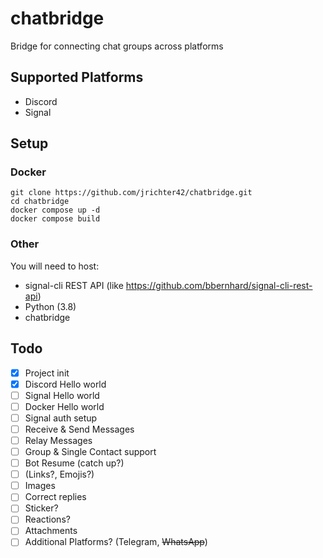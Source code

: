 # chatbridge
Bridge for connecting chat groups across platforms

## Supported Platforms
* Discord
* Signal

## Setup
### Docker
```console
git clone https://github.com/jrichter42/chatbridge.git
cd chatbridge
docker compose up -d
docker compose build
```
### Other
You will need to host:
- signal-cli REST API (like https://github.com/bbernhard/signal-cli-rest-api)
- Python (3.8)
- chatbridge

## Todo
- [x] Project init
- [x] Discord Hello world
- [ ] Signal Hello world
- [ ] Docker Hello world
- [ ] Signal auth setup
- [ ] Receive & Send Messages
- [ ] Relay Messages
- [ ] Group & Single Contact support
- [ ] Bot Resume (catch up?)
- [ ] (Links?, Emojis?)
- [ ] Images
- [ ] Correct replies
- [ ] Sticker?
- [ ] Reactions?
- [ ] Attachments
- [ ] Additional Platforms? (Telegram, ~~WhatsApp~~)